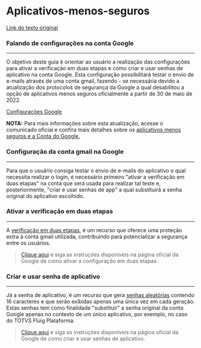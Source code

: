 ﻿
# Aplicativos-menos-seguros


[Link do texto original](https://tdn.totvs.com/x/2O_GKQ)

### Falando de configurações na conta Google
***

O objetivo deste guia é orientar ao usuário a realização das configurações para ativar a verificação em duas etapas e como criar e usar senhas de aplicativo na conta Google. Esta configuração possibilitará testar o envio de e-mails através de uma conta gmail, fazendo - se necessária devido a atualização dos protocolos de segurança da Google a qual desabilitou a opção de aplicativos menos seguros oficialmente a partir de 30 de maio de 2022.

[Configurações Google](https://github.com/JessicaTechWriter/Aplicativos-menos-seguros/blob/main/Seguran%C3%A7a%20Google.JPG)

**NOTA:** Para mais informações sobre esta atualização, acesse o comunicado oficial e confira mais detalhes sobre os [aplicativos menos seguros e a Conta do Google.](https://support.google.com/accounts/answer/6010255)


### Configuração da conta gmail na Google
***

Para que o usuário consiga testar o envio de e-mails do aplicativo o qual necessita realizar o login, é necessário primeiro "ativar a verificação em duas etapas" na conta que será usada para realizar tal teste e, posteriormente, "criar e usar senhas de app" a qual substituirá a senha original do aplicativo escolhido.

### Ativar a verificação em duas etapas
***

A [verificação em duas etapas](https://tdn.totvs.com/download/attachments/696709080/Verifica%C3%A7%C3%A3o%20em%20duas%20etapas.png?version=1&modificationDate=1656971462587&api=v2), é um recurso que oferece uma proteção extra à conta gmail utilizada, contribuindo para potencializar a segurança entre os usuários.

>[Clique aqui](https://support.google.com/accounts/answer/185839?hl=pt-BR&co=GENIE.Platform%3DDesktop) e siga as instruções disponíveis na página oficial da Google de como ativar a configuração em duas etapas.

### Criar e usar senha de aplicativo
***

Já a senha de aplicativo, é um recurso que gera [senhas aleatórias](https://tdn.totvs.com/download/attachments/696709080/senhaappgerada.png?version=1&modificationDate=1656971351497&api=v2) contendo 16 caracteres e que serão exibidas apenas uma única vez em cada geração. Estas senhas tem como finalidade "substituir" a senha original da conta Google apenas no contexto de um único aplicativo, por exemplo, no caso do TOTVS Fluig Plataforma.

>[Clique aqui](https://support.google.com/accounts/answer/185833?hl=pt-BR#zippy=) e siga as instruções disponíveis na página oficial da Google de como criar e usar senhas de aplicativo.